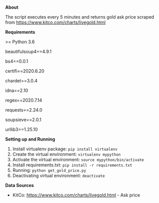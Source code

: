 **About**

The script executes every 5 minutes and returns gold ask price
scraped from https://www.kitco.com/charts/livegold.html 

**Requirements**

\>= Python 3.6

beautifulsoup4==4.9.1

bs4==0.0.1

certifi==2020.6.20

chardet==3.0.4

idna==2.10

regex==2020.7.14

requests==2.24.0

soupsieve==2.0.1

urllib3==1.25.10

**Setting up and Running**

1. Install virtualenv package: `pip install virtualenv`
2. Create the virtual environment: `virtualenv mypython`
3. Activate the virtual environment: `source mypython/bin/activate`
4. Install requirements.txt: `pip install -r requirements.txt`
5. Running: `python get_gold_price.py`
6. Deactivating virtual environment: `deactivate`

**Data Sources**

- KitCo: https://www.kitco.com/charts/livegold.html - Ask price